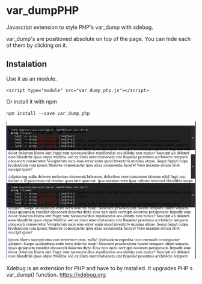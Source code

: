 # var_dumpPHP
Javascript extension to style PHP's var_dump with xdebug.

var_dump's are positioned absolute on top of the page. You can hide each of them by clicking on it.


## Instalation

Use it as an module.

    <script type="module" src="var_dump_php.js"></script>

Or install it with npm
    
    npm install --save var_dump_php

![screenshoot](var_dumpphp.png)


Xdebug is an extension for PHP and have to by installed. It upgrades PHP's var_dump() function.
https://xdebug.org

